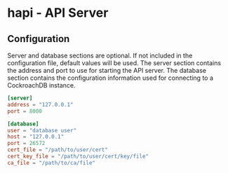 hapi - API Server
=================

Configuration
-------------

Server and database sections are optional. If not included in the configuration
file, default values will be used. The server section contains the address
and port to use for starting the API server. The database section contains
the configuration information used for connecting to a CockroachDB instance. 

```toml
[server]
address = "127.0.0.1"
port = 8000

[database]
user = "database user"
host = "127.0.0.1"
port = 26572
cert_file = "/path/to/user/cert"
cert_key_file = "/path/to/user/cert/key/file"
ca_file = "/path/to/ca/file"
```

